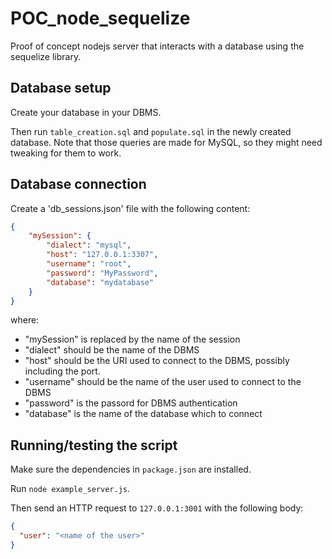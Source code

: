 # POC_node_sequelize
Proof of concept nodejs server that interacts with a database using the sequelize library.


## Database setup

Create your database in your DBMS.

Then run `table_creation.sql` and `populate.sql` in the newly created database. Note that those queries are made for MySQL, so they might need tweaking for them to work.


## Database connection

Create a 'db_sessions.json' file with the following content:

```json
{
    "mySession": {
        "dialect": "mysql",
        "host": "127.0.0.1:3307",
        "username": "root",
        "password": "MyPassword",
        "database": "mydatabase"
    }
}
```
where:
- "mySession" is replaced by the name of the session
- "dialect" should be the name of the DBMS
- "host" should be the URI used to connect to the DBMS, possibly including the port.
- "username" should be the name of the user used to connect to the DBMS
- "password" is the passord for DBMS authentication
- "database" is the name of the database which to connect


## Running/testing the script

Make sure the dependencies in `package.json` are installed.

Run `node example_server.js`.

Then send an HTTP request to `127.0.0.1:3001` with the following body:
```json
{
  "user": "<name of the user>"
}
```

